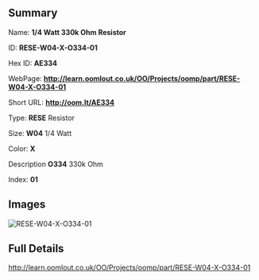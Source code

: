 

## Summary
 
Name: __1/4 Watt 330k Ohm Resistor__

ID: __RESE-W04-X-O334-01__

Hex ID: __AE334__

WebPage: __http://learn.oomlout.co.uk/OO/Projects/oomp/part/RESE-W04-X-O334-01__

Short URL: __http://oom.lt/AE334__


Type: __RESE__ Resistor 

Size: __W04__ 1/4 Watt 

Color: __X__  

Description __O334__ 330k Ohm 

Index: __01__


## Images
![RESE-W04-X-O334-01](http://oomlout.com/oomp-gen/parts/RESE-W04-X-O334-01/RESE-W04-X-O334-01_420.jpg)



## Full Details

 http://learn.oomlout.co.uk/OO/Projects/oomp/part/RESE-W04-X-O334-01















